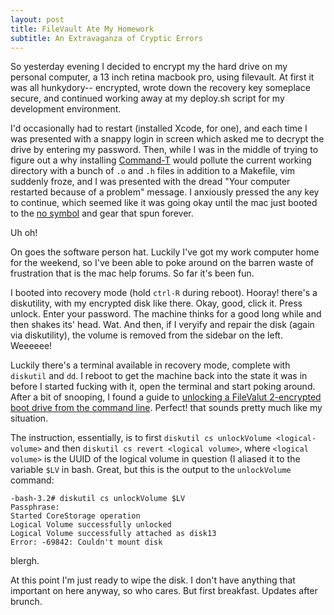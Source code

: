 ```yaml
---
layout: post 
title: FileVault Ate My Homework
subtitle: An Extravaganza of Cryptic Errors
---
```


So yesterday evening I decided to encrypt my the hard drive on my personal computer, a 13 inch
retina macbook pro, using filevault. At first it was all hunkydory-- encrypted,
wrote down the recovery key someplace secure, and continued working away at my
deploy.sh script for my development environment. 

I'd occasionally had to restart (installed Xcode, for one), and each time I was
presented with a snappy login in screen which asked me to decrypt the drive by
entering my password.  Then, while I was in the middle of trying to figure out
a why installing [Command-T](https://wincent.com/products/command-t) would
pollute the current working directory with a bunch of `.o` and `.h` files in
addition to a Makefile, vim suddenly froze, and I was presented with the dread
"Your computer restarted because of a problem" message. I anxiously pressed the
any key to continue, which seemed like it was going okay until the mac just
booted to the [no symbol](http://en.wikipedia.org/wiki/No_symbol) and gear that
spun forever. 

Uh oh!

On goes the software person hat. Luckily I've got my work computer home for the
weekend, so I've been able to poke around on the barren waste of frustration
that is the mac help forums. So far it's been fun.

I booted into recovery mode (hold `ctrl-R` during reboot). Hooray! there's a
diskutility, with my encrypted disk like there. Okay, good, click it. Press
unlock. Enter your password. The machine thinks for a good long while and then
shakes its' head. Wat. And then, if I veryify and repair the disk (again via
diskutility), the volume is removed from the
sidebar on the left. Weeeeee!

Luckily there's a terminal available in recovery mode, complete with `diskutil`
and `dd`. I reboot to get the machine back into the state it was in before I
started fucking with it, open the terminal and start poking around. After a bit
of snooping, I found a guide to [unlocking a FileValut 2-encrypted boot drive
from the command
line](http://derflounder.wordpress.com/2011/11/23/using-the-command-line-to-unlock-or-decrypt-your-filevault-2-encrypted-boot-drive/).
Perfect! that sounds pretty much like my situation.

The instruction, essentially, is to first `diskutil cs unlockVolume
<logical-volume>` and then `diskutil cs revert <logical volume>`, where
`<logical volume>` is the UUID of the logical volume in question (I aliased it
to the variable `$LV` in bash. Great, but this is the output to the
`unlockVolume` command:

```
-bash-3.2# diskutil cs unlockVolume $LV
Passphrase:
Started CoreStorage operation
Logical Volume successfully unlocked
Logical Volume successfully attached as disk13
Error: -69842: Couldn't mount disk
```

blergh.

At this point I'm just ready to wipe the disk. I don't have anything that
important on here anyway, so who cares. But first breakfast. Updates after
brunch.


